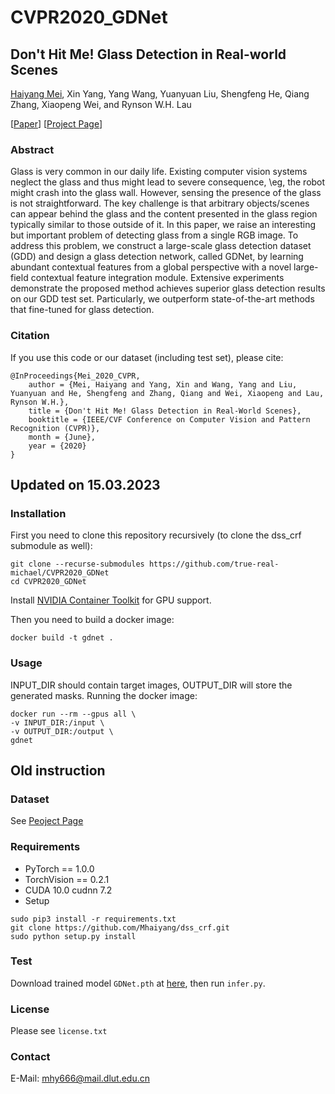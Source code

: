 # CVPR2020_GDNet

## Don't Hit Me! Glass Detection in Real-world Scenes
[Haiyang Mei](https://mhaiyang.github.io/), Xin Yang, Yang Wang, Yuanyuan Liu, Shengfeng He, Qiang Zhang, Xiaopeng Wei, and Rynson W.H. Lau

[[Paper](http://openaccess.thecvf.com/content_CVPR_2020/papers/Mei_Dont_Hit_Me_Glass_Detection_in_Real-World_Scenes_CVPR_2020_paper.pdf)] [[Project Page](https://mhaiyang.github.io/CVPR2020_GDNet/index.html)]

### Abstract
Glass is very common in our daily life. Existing computer vision systems neglect the glass and thus might lead to severe consequence, \eg, the robot might crash into the glass wall. However, sensing the presence of the glass is not straightforward. The key challenge is that arbitrary objects/scenes can appear behind the glass and the content presented in the glass region typically similar to those outside of it. In this paper, we raise an interesting but important problem of detecting glass from a single RGB image. To address this problem, we construct a large-scale glass detection dataset (GDD) and design a glass detection network, called GDNet, by learning abundant contextual features from a global perspective with a novel large-field contextual feature integration module. Extensive experiments demonstrate the proposed method achieves superior glass detection results on our GDD test set. Particularly, we outperform state-of-the-art methods that fine-tuned for glass detection.

### Citation
If you use this code or our dataset (including test set), please cite:

```
@InProceedings{Mei_2020_CVPR,
    author = {Mei, Haiyang and Yang, Xin and Wang, Yang and Liu, Yuanyuan and He, Shengfeng and Zhang, Qiang and Wei, Xiaopeng and Lau, Rynson W.H.},
    title = {Don't Hit Me! Glass Detection in Real-World Scenes},
    booktitle = {IEEE/CVF Conference on Computer Vision and Pattern Recognition (CVPR)},
    month = {June},
    year = {2020}
}
```

## Updated on 15.03.2023
### Installation
First you need to clone this repository recursively (to clone the dss_crf submodule as well):
```
git clone --recurse-submodules https://github.com/true-real-michael/CVPR2020_GDNet
cd CVPR2020_GDNet
```

Install [NVIDIA Container Toolkit](https://docs.nvidia.com/datacenter/cloud-native/container-toolkit/install-guide.html#install-guide) for GPU support.

Then you need to build a docker image:
```
docker build -t gdnet .
```


### Usage
INPUT_DIR should contain target images, OUTPUT_DIR will store the generated masks. Running the docker image:
```
docker run --rm --gpus all \
-v INPUT_DIR:/input \
-v OUTPUT_DIR:/output \
gdnet
```


## Old instruction
### Dataset
See [Peoject Page](https://mhaiyang.github.io/CVPR2020_GDNet/index.html)

### Requirements
* PyTorch == 1.0.0
* TorchVision == 0.2.1
* CUDA 10.0  cudnn 7.2
* Setup
```
sudo pip3 install -r requirements.txt
git clone https://github.com/Mhaiyang/dss_crf.git
sudo python setup.py install
```

### Test
Download trained model `GDNet.pth` at [here](https://mhaiyang.github.io/CVPR2020_GDNet/index.html), then run `infer.py`.

<!-- ### Experimental Results -->

<!-- ##### Quantitative Results -->
<!-- <img src="https://github.com/Mhaiyang/CVPR2020_GDNet/blob/master/assets/table1.png" width="60%" height="60%"> -->


<!-- ##### Component analysis -->
<!-- <img src="https://github.com/Mhaiyang/CVPR2020_GDNet/blob/master/assets/table2.png" width="60%" height="60%"> -->


<!-- ##### Qualitative Results -->
<!-- <img src="https://github.com/Mhaiyang/CVPR2020_GDNet/blob/master/assets/results.png" width="100%" height="100%"> -->

### License
Please see `license.txt`

### Contact
E-Mail: mhy666@mail.dlut.edu.cn
